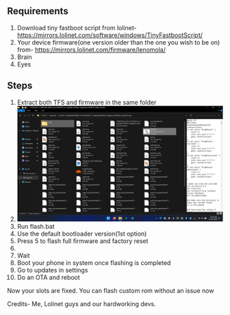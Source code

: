 ## Requirements 
1. Download tiny fastboot script from lolinet- https://mirrors.lolinet.com/software/windows/TinyFastbootScript/
2. Your device firmware(one version older than the one you wish to be on) from- https://mirrors.lolinet.com/firmware/lenomola/
3. Brain
4. Eyes

## Steps
1. Extract both TFS and firmware in the same folder
2. ![Image showing both in same folder](https://github.com/Vinay1a1/G54_custom_rom/blob/main/Screenshot%20(12).png)
3. Run flash.bat
4. Use the default bootloader version(1st option)
5. Press 5 to flash full firmware and factory reset
6. 
7. Wait
8. Boot your phone in system once flashing is completed
9. Go to updates in settings
10. Do an OTA and reboot

Now your slots are fixed. You can flash custom rom without an issue now

Credits- Me, Lolinet guys and our hardworking devs.
